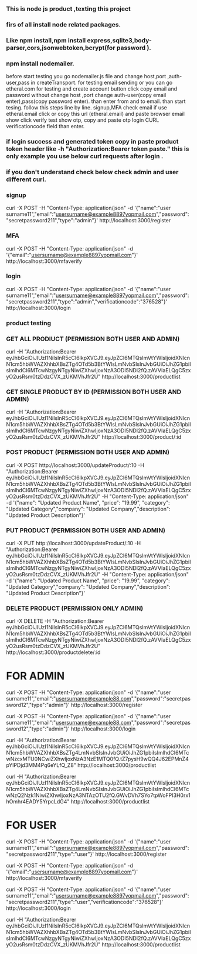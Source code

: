 ### This is node js product ,texting this project
### firs of all install node related packages.
### Like npm install,npm install express,sqlite3,body-parser,cors,jsonwebtoken,bcrypt(for password ).
### npm install nodemailer.

before start testing you go nodemailer.js file and change host,port ,auth- user,pass in createTransport.
for testing email sending or you can go etheral.com for testing and create account button click copy email and password without change host ,port change auth-user(copy email enter),pass(copy password enter).
than enter from and to email.
than start tesing.
follow this steps line by line.
signup,MFA check email if use etheral.email click or copy this url (etheral.email) and paste browser email show click verify test show otp, copy and paste otp login CURL verificationcode field than enter.
### if login success and generated token copy in paste product token header like -h "Authorization:Bearer token paste." this is only example you use below curl requests after login .

### if you don't understand check below check admin and user different curl. 


### signup
curl -X POST -H "Content-Type: application/json" -d '{"name":"user surname11","email":"usersurname@example8897yopmail.com","password":"secretpassword211","type":"admin"}' http://localhost:3000/register

### MFA
curl -X POST -H "Content-Type: application/json" -d '{"email":"usersurname@example8897yopmail.com"}' http://localhost:3000/mfaverify

### login
curl -X POST -H "Content-Type: application/json" -d '{"name":"user surname11","email":"usersurname@example8897yopmail.com","password":"secretpassword211","type":"admin","verificationcode":"376528"}' http://localhost:3000/login

### product testing
### GET ALL PRODIUCT (PERMISSION BOTH USER AND ADMIN)
curl -H "Authorization:Bearer eyJhbGciOiJIUzI1NiIsInR5cCI6IkpXVCJ9.eyJpZCI6MTQsImVtYWlsIjoidXNlcnN1cm5hbWVAZXhhbXBsZTg4OTd5b3BtYWlsLmNvbSIsInJvbGUiOiJhZG1pbiIsImlhdCI6MTcwNzgyNTgyNiwiZXhwIjoxNzA3ODI5NDI2fQ.zAVVIaELQgC5zxyO2usRsm0tzDdzCVX_zUKMVhJfr2U"  http://localhost:3000/productlist


### GET SINGLE PRODUCT BY ID (PERMISSION BOTH USER AND ADMIN)
curl -H "Authorization:Bearer eyJhbGciOiJIUzI1NiIsInR5cCI6IkpXVCJ9.eyJpZCI6MTQsImVtYWlsIjoidXNlcnN1cm5hbWVAZXhhbXBsZTg4OTd5b3BtYWlsLmNvbSIsInJvbGUiOiJhZG1pbiIsImlhdCI6MTcwNzgyNTgyNiwiZXhwIjoxNzA3ODI5NDI2fQ.zAVVIaELQgC5zxyO2usRsm0tzDdzCVX_zUKMVhJfr2U" http://localhost:3000/product/:id

### POST PRODUCT (PERMISSION BOTH USER AND ADMIN)
curl -X POST http://localhost:3000/updateProduct/:10  -H "Authorization:Bearer eyJhbGciOiJIUzI1NiIsInR5cCI6IkpXVCJ9.eyJpZCI6MTQsImVtYWlsIjoidXNlcnN1cm5hbWVAZXhhbXBsZTg4OTd5b3BtYWlsLmNvbSIsInJvbGUiOiJhZG1pbiIsImlhdCI6MTcwNzgyNTgyNiwiZXhwIjoxNzA3ODI5NDI2fQ.zAVVIaELQgC5zxyO2usRsm0tzDdzCVX_zUKMVhJfr2U" -H "Content-Type: application/json" -d '{"name": "Updated Product Name", "price": "19.99",    "category": "Updated Category","company": "Updated Company","description": "Updated Product Description"}'

### PUT PRODUCT  (PERMISSION BOTH USER AND ADMIN)
curl -X PUT http://localhost:3000/updateProduct/:10  -H "Authorization:Bearer eyJhbGciOiJIUzI1NiIsInR5cCI6IkpXVCJ9.eyJpZCI6MTQsImVtYWlsIjoidXNlcnN1cm5hbWVAZXhhbXBsZTg4OTd5b3BtYWlsLmNvbSIsInJvbGUiOiJhZG1pbiIsImlhdCI6MTcwNzgyNTgyNiwiZXhwIjoxNzA3ODI5NDI2fQ.zAVVIaELQgC5zxyO2usRsm0tzDdzCVX_zUKMVhJfr2U" -H "Content-Type: application/json" -d '{"name": "Updated Product Name", "price": "19.99",    "category": "Updated Category","company": "Updated Company","description": "Updated Product Description"}'


### DELETE PRODUCT (PERMISSION ONLY ADMIN)
curl -X DELETE   -H "Authorization:Bearer eyJhbGciOiJIUzI1NiIsInR5cCI6IkpXVCJ9.eyJpZCI6MTQsImVtYWlsIjoidXNlcnN1cm5hbWVAZXhhbXBsZTg4OTd5b3BtYWlsLmNvbSIsInJvbGUiOiJhZG1pbiIsImlhdCI6MTcwNzgyNTgyNiwiZXhwIjoxNzA3ODI5NDI2fQ.zAVVIaELQgC5zxyO2usRsm0tzDdzCVX_zUKMVhJfr2U" http://localhost:3000/productdelete/:id


# FOR ADMIN

curl -X POST -H "Content-Type: application/json" -d '{"name":"user surname11","email":"usersurname@example88.com","password":"secretpassword12","type":"admin"}' http://localhost:3000/register


curl -X POST -H "Content-Type: application/json" -d '{"name":"user surname11","email":"usersurname@example88.com","password":"secretpassword12","type":"admin"}' http://localhost:3000/login

curl -H "Authorization:Bearer eyJhbGciOiJIUzI1NiIsInR5cCI6IkpXVCJ9.eyJpZCI6MTQsImVtYWlsIjoidXNlcnN1cm5hbWVAZXhhbXBsZTg4LmNvbSIsInJvbGUiOiJhZG1pbiIsImlhdCI6MTcwNzcxMTU0NCwiZXhwIjoxNzA3NzE1MTQ0fQ.tZ7pysH9wQQ4J62EPMnZ4pYIPDjd3MM4Pq6eYLfQ_Z8"  http://localhost:3000/productlist

curl -H "Authorization:Bearer eyJhbGciOiJIUzI1NiIsInR5cCI6IkpXVCJ9.eyJpZCI6MTQsImVtYWlsIjoidXNlcnN1cm5hbWVAZXhhbXBsZTg4LmNvbSIsInJvbGUiOiJhZG1pbiIsImlhdCI6MTcwNzQ2Nzk1NiwiZXhwIjoxNzA3NTAzOTU2fQ.GWvDVh7SYo7tpWoFPI3H0rx1hOmhr4EADY5YrpcLdG4"  http://localhost:3000/productlist


# FOR USER

curl -X POST -H "Content-Type: application/json" -d '{"name":"user surname11","email":"usersurname@example8897yopmail.com","password":"secretpassword211","type":"user"}' http://localhost:3000/register

curl -X POST -H "Content-Type: application/json" -d '{"email":"usersurname@example8897yopmail.com"}' http://localhost:3000/mfaverify

curl -X POST -H "Content-Type: application/json" -d '{"name":"user surname11","email":"usersurname@example8897yopmail.com","password":"secretpassword211","type":"user","verificationcode":"376528"}' http://localhost:3000/login

curl -H "Authorization:Bearer eyJhbGciOiJIUzI1NiIsInR5cCI6IkpXVCJ9.eyJpZCI6MTQsImVtYWlsIjoidXNlcnN1cm5hbWVAZXhhbXBsZTg4OTd5b3BtYWlsLmNvbSIsInJvbGUiOiJhZG1pbiIsImlhdCI6MTcwNzgyNTgyNiwiZXhwIjoxNzA3ODI5NDI2fQ.zAVVIaELQgC5zxyO2usRsm0tzDdzCVX_zUKMVhJfr2U"  http://localhost:3000/productlist
